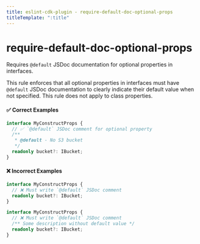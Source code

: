 ```yaml
---
title: eslint-cdk-plugin - require-default-doc-optional-props
titleTemplate: ":title"
---
```


# require-default-doc-optional-props

Requires `@default` JSDoc documentation for optional properties in interfaces.

This rule enforces that all optional properties in interfaces must have `@default` JSDoc documentation to clearly indicate their default value when not specified. This rule does not apply to class properties.

#### ✅ Correct Examples

```ts
interface MyConstructProps {
  // ✅ `@default` JSDoc comment for optional property
  /**
   * @default - No S3 bucket
   */
  readonly bucket?: IBucket;
}
```

#### ❌ Incorrect Examples

```ts
interface MyConstructProps {
  // ❌ Must write `@default` JSDoc comment
  readonly bucket?: IBucket;
}
```

```ts
interface MyConstructProps {
  // ❌ Must write `@default` JSDoc comment
  /** Some description without default value */
  readonly bucket?: IBucket;
}
```
